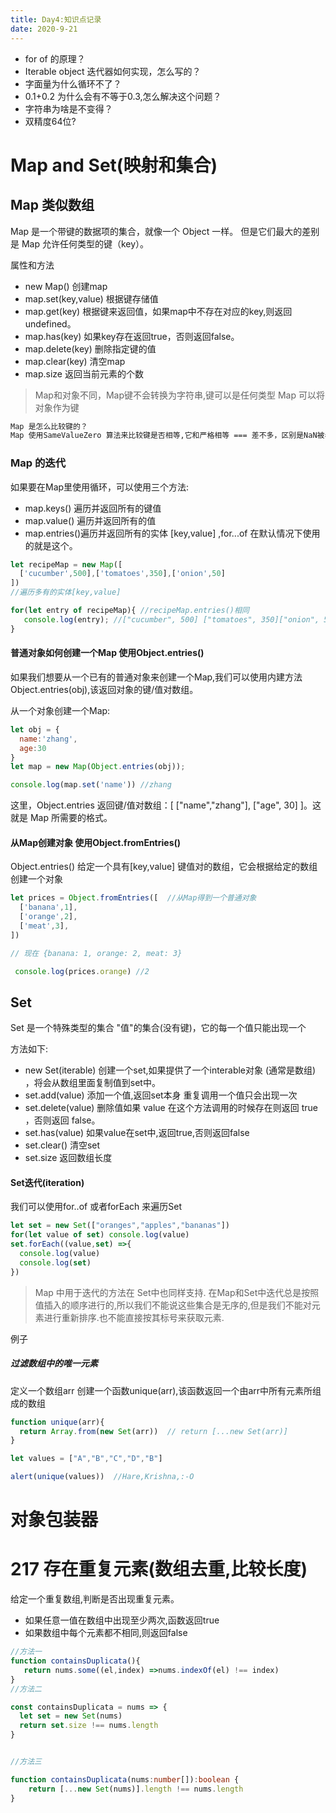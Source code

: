 ```yaml
---
title: Day4:知识点记录
date: 2020-9-21
---
```


- for of 的原理？
- Iterable object 迭代器如何实现，怎么写的？
- 字面量为什么循环不了？
- 0.1+0.2   为什么会有不等于0.3,怎么解决这个问题？
- 字符串为啥是不变得？
- 双精度64位?

# Map and Set(映射和集合)

## Map   类似数组

Map 是一个带键的数据项的集合，就像一个 Object 一样。 但是它们最大的差别是 Map 允许任何类型的键（key）。

属性和方法

- new Map()  创建map
- map.set(key,value) 根据键存储值
- map.get(key) 根据键来返回值，如果map中不存在对应的key,则返回undefined。
- map.has(key) 如果key存在返回true，否则返回false。
- map.delete(key) 删除指定键的值
- map.clear(key) 清空map
- map.size 返回当前元素的个数

> Map和对象不同，Map键不会转换为字符串,键可以是任何类型
> Map 可以将对象作为键

```txt 
Map 是怎么比较键的？
Map 使用SameValueZero 算法来比较键是否相等,它和严格相等 === 差不多，区别是NaN被看成是等于NaN,所以NaN也可以作为键

```

### Map 的迭代

如果要在Map里使用循环，可以使用三个方法:

- map.keys() 遍历并返回所有的键值
- map.value() 遍历并返回所有的值
- map.entries()遍历并返回所有的实体 [key,value] ,for...of 在默认情况下使用的就是这个。

```javascript
let recipeMap = new Map([
  ['cucumber',500],['tomatoes',350],['onion',50]
])
//遍历多有的实体[key,value]

for(let entry of recipeMap){ //recipeMap.entries()相同
   console.log(entry); //["cucumber", 500] ["tomatoes", 350]["onion", 50]
}

```

#### 普通对象如何创建一个Map  使用Object.entries()

如果我们想要从一个已有的普通对象来创建一个Map,我们可以使用内建方法Object.entries(obj),该返回对象的键/值对数组。

从一个对象创建一个Map:

```javascript
let obj = {
  name:'zhang',
  age:30
}
let map = new Map(Object.entries(obj));

console.log(map.set('name')) //zhang

```

这里，Object.entries 返回键/值对数组：[ ["name","zhang"], ["age", 30] ]。这就是 Map 所需要的格式。

#### 从Map创建对象  使用Object.fromEntries()

Object.entries() 给定一个具有[key,value] 键值对的数组，它会根据给定的数组创建一个对象

 ```javascript
 let prices = Object.fromEntries([  //从Map得到一个普通对象
   ['banana',1],
   ['orange',2],
   ['meat',3],
 ])  

 // 现在 {banana: 1, orange: 2, meat: 3}

  console.log(prices.orange) //2
 ```

## Set  

Set 是一个特殊类型的集合  "值"的集合(没有键)，它的每一个值只能出现一个

方法如下:

- new Set(iterable) 创建一个set,如果提供了一个interable对象 (通常是数组) ，将会从数组里面复制值到set中。
- set.add(value) 添加一个值,返回set本身   重复调用一个值只会出现一次
- set.delete(value) 删除值如果 value 在这个方法调用的时候存在则返回 true ，否则返回 false。
- set.has(value) 如果value在set中,返回true,否则返回false
- set.clear() 清空set
- set.size 返回数组长度

#### Set迭代(iteration)

我们可以使用for..of 或者forEach 来遍历Set


```javascript
let set = new Set(["oranges","apples","bananas"])
for(let value of set) console.log(value)
set.forEach((value,set) =>{
  console.log(value)
  console.log(set)
})
```

> Map 中用于迭代的方法在 Set中也同样支持.
> 在Map和Set中迭代总是按照值插入的顺序进行的,所以我们不能说这些集合是无序的,但是我们不能对元素进行重新排序.也不能直接按其标号来获取元素.

 例子

##### 过滤数组中的唯一元素

定义一个数组arr
创建一个函数unique(arr),该函数返回一个由arr中所有元素所组成的数组

```javascript
function unique(arr){
  return Array.from(new Set(arr))  // return [...new Set(arr)]
}

let values = ["A","B","C","D","B"]

alert(unique(values))  //Hare,Krishna,:-O

```




# 对象包装器

# 217 存在重复元素(数组去重,比较长度)

给定一个重复数组,判断是否出现重复元素。

- 如果任意一值在数组中出现至少两次,函数返回true
- 如果数组中每个元素都不相同,则返回false
 
```typescript
//方法一
function containsDuplicata(){
   return nums.some((el,index) =>nums.indexOf(el) !== index)
}
//方法二

const containsDuplicata = nums => {
  let set = new Set(nums)
  return set.size !== nums.length 
}


//方法三

function containsDuplicata(nums:number[]):boolean {
    return [...new Set(nums)].length !== nums.length
}
```



